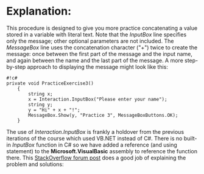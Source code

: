 # Explanation: #
This procedure is designed to give you more practice concatenating a value stored in a variable with literal text. Note that the *InputBox* line specifies only the message; other optional parameters are not included. The *MessageBox* line uses the concatenation character ("+") twice to create the message: once between the first part of the message and the input name, and again between the name and the last part of the message. A more step-by-step approach to displaying the message might look like this:
```
#!c#
private void PracticeExercise3()
    {
        string x;
        x = Interaction.InputBox("Please enter your name");
        string y;
        y = "Hi" + x + "!";
        MessageBox.Show(y, "Practice 3", MessageBoxButtons.OK);
    }
```

The use of *Interaction.InputBox* is frankly a holdover from the previous iterations of the course which used VB.NET instead of C#.  There is no built-in *InputBox* function in C# so we have added a reference (and using statement) to the **Microsoft.VisualBasic** assembly to reference the function there.  This [StackOverflow forum post][sopost] does a good job of explaining the problem and solutions:  

[sopost]: http://stackoverflow.com/questions/97097/what-is-the-c-sharp-version-of-vb-nets-inputdialog
